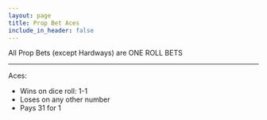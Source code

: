 ```yaml
---
layout: page
title: Prop Bet Aces
include_in_header: false
---
```

All Prop Bets (except Hardways) are ONE ROLL BETS

---

Aces:

- Wins on dice roll: 1-1
- Loses on any other number
- Pays 31 for 1
